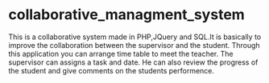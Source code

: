 # collaborative_managment_system
This is a collaborative system made in PHP,JQuery and SQL.It is basically to improve the collaboration between the supervisor and the student.
Through this application you can arrange time table to meet the teacher. The supervisor can assigns a task and date. He can also review the progress of the student and give comments on the students performence.

